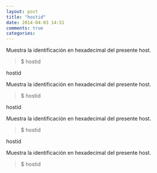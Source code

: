 ```yaml
---
layout: post
title: "hostid"
date: 2014-04-03 14:51
comments: true
categories: 
---
```

Muestra la identificación en hexadecimal del presente host.

>$ hostid

hostid

Muestra la identificación en hexadecimal del presente host.

>$ hostid

hostid

Muestra la identificación en hexadecimal del presente host.

>$ hostid

hostid

Muestra la identificación en hexadecimal del presente host.

>$ hostid


